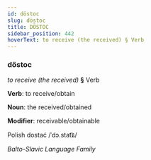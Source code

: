 ```yaml
---
id: döstoc
slug: döstoc
title: DÖSTOC
sidebar_position: 442
hoverText: to receive (the received) § Verb
---
```


### döstoc

*to receive (the received)* **§** Verb

**Verb**: to receive/obtain

**Noun**: the received/obtained

**Modifier**: receivable/obtainable

Polish dostać /ˈdɔ.stat͡ɕ/

*Balto-Slavic Language Family*